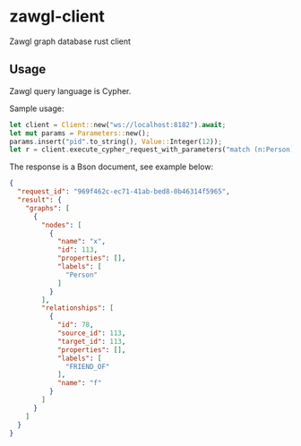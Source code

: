 # zawgl-client
Zawgl graph database rust client

## Usage
Zawgl query language is Cypher.

Sample usage:
```rust
let client = Client::new("ws://localhost:8182").await;
let mut params = Parameters::new();
params.insert("pid".to_string(), Value::Integer(12));
let r = client.execute_cypher_request_with_parameters("match (n:Person) where id(n) = $pid return n", params).await;
```
The response is a Bson document, see example below:
```json
{
  "request_id": "969f462c-ec71-41ab-bed8-0b46314f5965",
  "result": {
    "graphs": [
      {
        "nodes": [
          {
            "name": "x",
            "id": 113,
            "properties": [],
            "labels": [
              "Person"
            ]
          }
        ],
        "relationships": [
          {
            "id": 78,
            "source_id": 113,
            "target_id": 113,
            "properties": [],
            "labels": [
              "FRIEND_OF"
            ],
            "name": "f"
          }
        ]
      }
    ]
  }
}
```